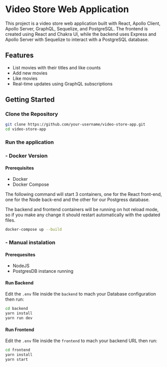 # Video Store Web Application

This project is a video store web application built with React, Apollo Client, Apollo Server, GraphQL, Sequelize, and PostgreSQL. The frontend is created using React and Chakra UI, while the backend uses Express and Apollo Server with Sequelize to interact with a PostgreSQL database.

## Features

- List movies with their titles and like counts
- Add new movies
- Like movies
- Real-time updates using GraphQL subscriptions


## Getting Started

### Clone the Repository

```bash
git clone https://github.com/your-username/video-store-app.git
cd video-store-app
```

### Run the application

### - Docker Version

#### Prerequisites

- Docker
- Docker Compose

The following command will start 3 containers, one for the React front-end, one for the Node back-end and the other for our Postgress database.

The backend and frontend containers will be running on hot reload mode, so if you make any change it should restart automatically with the updated files.

```bash
docker-compose up --build
```

### - Manual instalation

#### Prerequesites
- NodeJS 
- PostgresDB instance running

#### Run Backend

Edit the `.env` file inside the `backend` to mach your Database configuration then run:

```bash
cd backend
yarn install
yarn run dev
```

#### Run Frontend

Edit the `.env` file inside the `frontend` to mach your backend URL then run:

```bash
cd frontend
yarn install
yarn start
```

